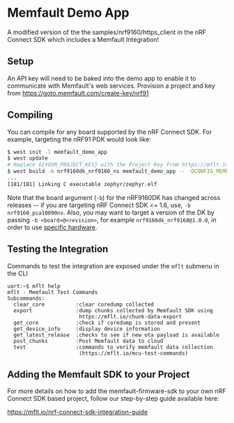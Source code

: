 # Memfault Demo App

A modified version of the the samples/nrf9160/https_client in the nRF Connect
SDK which includes a Memfault Integration!

## Setup

An API key will need to be baked into the demo app to enable it to communicate
with Memfault's web services. Provision a project and key from
https://goto.memfault.com/create-key/nrf91

## Compiling

You can compile for any board supported by the nRF Connect SDK. For example,
targeting the nRF91 PDK would look like:

```bash
$ west init -l memfault_demo_app
$ west update
# Replace ${YOUR_PROJECT_KEY} with the Project Key from https://mflt.io/project-key
$ west build -b nrf9160dk_nrf9160_ns memfault_demo_app -- -DCONFIG_MEMFAULT_NCS_PROJECT_KEY=\"${YOUR_PROJECT_KEY}\"
...
[181/181] Linking C executable zephyr/zephyr.elf
```

Note that the board argument (`-b`) for the nRF9160DK has changed across releases -- if you are targeting nRF Connect SDK <= 1.6, use, `-b nrf9160_pca10090ns`. Also, you may want to target a version of the DK by passing `-b <board>@<revision>`, for example `nrf9160dk_nrf9160@1.0.0`, in order to use [specific hardware](https://developer.nordicsemi.com/nRF_Connect_SDK/doc/latest/zephyr/boards/arm/nrf9160dk_nrf9160/doc/index.html#additional-hardware-in-v0-14-0).

## Testing the Integration

Commands to test the integration are exposed under the `mflt` submenu in the CLI

```
uart:~$ mflt help
mflt - Memfault Test Commands
Subcommands:
  clear_core          :clear coredump collected
  export              :dump chunks collected by Memfault SDK using
                       https://mflt.io/chunk-data-export
  get_core            :check if coredump is stored and present
  get_device_info     :display device information
  get_latest_release  :checks to see if new ota payload is available
  post_chunks         :Post Memfault data to cloud
  test                :commands to verify memfault data collection
                       (https://mflt.io/mcu-test-commands)
```

## Adding the Memfault SDK to your Project

For more details on how to add the memfault-firmware-sdk to your own nRF Connect
SDK based project, follow our step-by-step guide available here:

https://mflt.io/nrf-connect-sdk-integration-guide

